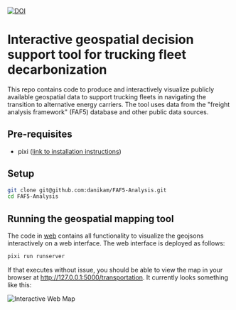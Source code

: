 [![DOI](https://zenodo.org/badge/749951605.svg)](https://zenodo.org/doi/10.5281/zenodo.13205855)

# Interactive geospatial decision support tool for trucking fleet decarbonization

This repo contains code to produce and interactively visualize publicly available geospatial data to support trucking fleets in navigating the transition to alternative energy carriers. The tool uses data from the "freight analysis framework" (FAF5) database and other public data sources.

## Pre-requisites
* pixi ([link to installation instructions](https://prefix.dev/docs/pixi/overview#installation))

## Setup

```bash
git clone git@github.com:danikam/FAF5-Analysis.git
cd FAF5-Analysis
```

## Running the geospatial mapping tool

The code in [web](./web) contains all functionality to visualize the geojsons interactively on a web interface. The web interface is deployed as follows:

```bash
pixi run runserver
```

If that executes without issue, you should be able to view the map in your browser at http://127.0.0.1:5000/transportation. It currently looks something like this:

![Interactive Web Map](./images/web_map.png)
